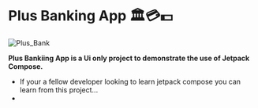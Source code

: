 # Plus Banking App 🏛️💳💵

![Plus_Bank](https://github.com/shalenMathew/Plus-Bank/assets/119736953/d68ee5e9-c46b-4d80-80bc-39273448c602)

**Plus Bankiing App is a Ui only project to demonstrate the use of Jetpack Compose.**

- If your a fellow developer looking to learn jetpack compose you can learn from this project...
- 

